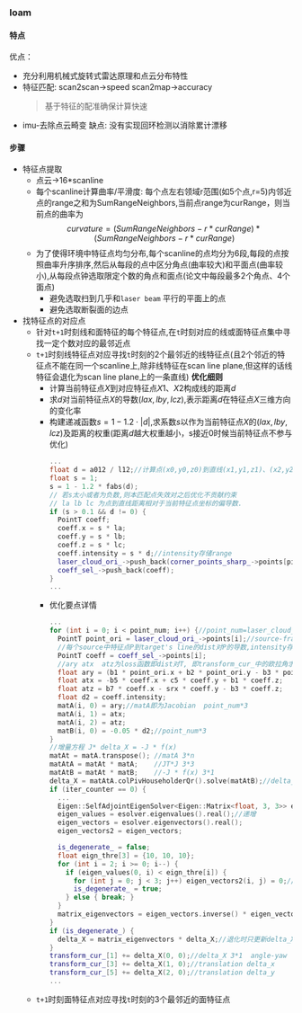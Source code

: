 ### loam
#### 特点
优点：
- 充分利用机械式旋转式雷达原理和点云分布特性
- 特征匹配: scan2scan->speed
         scan2map->accuracy
  >基于特征的配准确保计算快速
- imu-去除点云畸变
缺点: 没有实现回环检测以消除累计漂移
#### 步骤
- 特征点提取
  - 点云->16*scanline
  - 每个scanline计算曲率/平滑度: 每个点左右领域r范围(如5个点,r=5)内邻近点的range之和为SumRangeNeighbors,当前点range为curRange，则当前点的曲率为 
$$
curvature = (SumRangeNeighbors-r*curRange)*(SumRangeNeighbors-r*curRange)
$$
  - 为了使得环境中特征点均匀分布,每个scanline的点均分为6段,每段的点按照曲率升序排序,然后从每段的点中区分角点(曲率较大)和平面点(曲率较小),从每段点钟选取限定个数的角点和面点(论文中每段最多2个角点、4个面点)
    - 避免选取扫到几乎和`laser beam` 平行的平面上的点
    - 避免选取断裂面的边点
- 找特征点的对应点
  - 针对`t+1`时刻线和面特征的每个特征点,在`t`时刻对应的线或面特征点集中寻找一定个数对应的最邻近点
  - `t+1`时刻线特征点对应寻找`t`时刻的2个最邻近的线特征点(且2个邻近的特征点不能在同一个scanline上,除非线特征在scan line plane,但这样的话线特征会退化为scan line plane上的一条直线)
    **优化细则**
    - 计算当前特征点$X$到对应特征点$X1$、$X2$构成线的距离$d$
    - 求$d$对当前特征点$X$的导数$(lax,lby,lcz)$,表示距离$d$在特征点$X$三维方向的变化率
    - 构建递减函数$s=1-1.2\cdot|d|$,求系数$s$以作为当前特征点$X$的$(lax,lby,lcz)$及距离的权重(距离$d$越大权重越小，s接近0时候当前特征点不参与优化)
      ```cpp
      ...
      float d = a012 / l12;//计算点(x0,y0,z0)到直线(x1,y1,z1)、(x2,y2,z2)的距离
      float s = 1; 
      s = 1 - 1.2 * fabs(d); 
      // 若s太小或者为负数,则本匹配点失效对之后优化不贡献约束
      // la lb lc 为点到直线距离相对于当前特征点坐标的偏导数.
      if (s > 0.1 && d != 0) {
        PointT coeff;
        coeff.x = s * la;
        coeff.y = s * lb;
        coeff.z = s * lc;
        coeff.intensity = s * d;//intensity存储range
        laser_cloud_ori_->push_back(corner_points_sharp_->points[pidx]);//添加当前特征点参与优化
        coeff_sel_->push_back(coeff);
      }
      ...
      ```
    - 优化要点详情
      ```cpp
      ...
      for (int i = 0; i < point_num; i++) {//point_num=laser_cloud_ori_->size()
        PointT point_ori = laser_cloud_ori_->points[i];//source-frame-corner中每个特征点
        //每个source中特征点P到target's line的dist对P的导数,intensity存储距离
        PointT coeff = coeff_sel_->points[i];
        //ary atx  atz为loss函数即dist对T, 即transform_cur_中的欧拉角求导
        float ary = (b1 * point_ori.x + b2 * point_ori.y - b3 * point_ori.z + b4) * coeff.x + (b5 * point_ori.x + b6 * point_ori.y - b7 * point_ori.z + b8) * coeff.z;
        float atx = -b5 * coeff.x + c5 * coeff.y + b1 * coeff.z;
        float atz = b7 * coeff.x - srx * coeff.y - b3 * coeff.z;
        float d2 = coeff.intensity;
        matA(i, 0) = ary;//matA即为Jacobian  point_num*3  
        matA(i, 1) = atx;
        matA(i, 2) = atz;
        matB(i, 0) = -0.05 * d2;//point_num*3
      }
      //增量方程 J* delta_X = -J * f(x)
      matAt = matA.transpose(); //matA 3*n
      matAtA = matAt * matA;    //JT*J 3*3
      matAtB = matAt * matB;    //-J * f(x) 3*1
      delta_X = matAtA.colPivHouseholderQr().solve(matAtB);//delta_X 3*1, matAtA*delta_X=matAtB
      if (iter_counter == 0) { 
        ...
        Eigen::SelfAdjointEigenSolver<Eigen::Matrix<float, 3, 3>> esolver(matAtA);
        eigen_values = esolver.eigenvalues().real();//递增
        eigen_vectors = esolver.eigenvectors().real();
        eigen_vectors2 = eigen_vectors;

        is_degenerate_ = false;
        float eign_thre[3] = {10, 10, 10};
        for (int i = 2; i >= 0; i--) {
          if (eigen_values(0, i) < eign_thre[i]) {
            for (int j = 0; j < 3; j++) eigen_vectors2(i, j) = 0;//某方向特征值小于阈值则归0,表示退化
            is_degenerate_ = true;
          } else { break; }
        }
        matrix_eigenvectors = eigen_vectors.inverse() * eigen_vectors2;//单位阵,退化时退化方向值为0
      }
      if (is_degenerate_) { 
        delta_X = matrix_eigenvectors * delta_X;//退化时只更新delta_X中特征值不为0的量,特征值为0的量不更新
      }
      transform_cur_[1] += delta_X(0, 0);//delta_X 3*1  angle-yaw
      transform_cur_[3] += delta_X(1, 0);//translation delta_x
      transform_cur_[5] += delta_X(2, 0);//translation delta_y
      ...
      ```
  - `t+1`时刻面特征点对应寻找`t`时刻的3个最邻近的面特征点